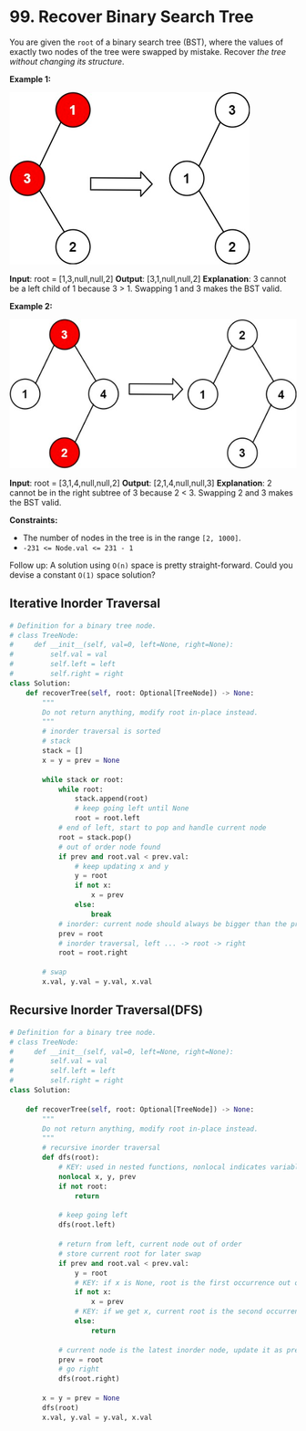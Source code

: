 # 99. Recover Binary Search Tree

You are given the `root` of a binary search tree (BST), where the values of exactly two nodes of the tree were swapped by mistake. Recover *the tree without changing its structure*.

**Example 1:**

![img.png](99-1.png)

**Input**: root = [1,3,null,null,2]
**Output**: [3,1,null,null,2]
**Explanation**: 3 cannot be a left child of 1 because 3 > 1. Swapping 1 and 3 makes the BST valid.


**Example 2:**

![img_1.png](99-2.png)


**Input**: root = [3,1,4,null,null,2]
**Output**: [2,1,4,null,null,3]
**Explanation**: 2 cannot be in the right subtree of 3 because 2 < 3. Swapping 2 and 3 makes the BST valid.
 

**Constraints:**

* The number of nodes in the tree is in the range `[2, 1000]`.
* `-231 <= Node.val <= 231 - 1`
 

Follow up: A solution using `O(n)` space is pretty straight-forward. Could you devise a constant `O(1)` space solution?


## Iterative Inorder Traversal

```python
# Definition for a binary tree node.
# class TreeNode:
#     def __init__(self, val=0, left=None, right=None):
#         self.val = val
#         self.left = left
#         self.right = right
class Solution:
    def recoverTree(self, root: Optional[TreeNode]) -> None:
        """
        Do not return anything, modify root in-place instead.
        """
        # inorder traversal is sorted
        # stack
        stack = []
        x = y = prev = None

        while stack or root:
            while root:
                stack.append(root)
                # keep going left until None
                root = root.left
            # end of left, start to pop and handle current node
            root = stack.pop()
            # out of order node found
            if prev and root.val < prev.val:
                # keep updating x and y
                y = root
                if not x:
                    x = prev
                else:
                    break
            # inorder: current node should always be bigger than the previous node 
            prev = root
            # inorder traversal, left ... -> root -> right
            root = root.right
        
        # swap
        x.val, y.val = y.val, x.val
```


## Recursive Inorder Traversal(DFS)

```python
# Definition for a binary tree node.
# class TreeNode:
#     def __init__(self, val=0, left=None, right=None):
#         self.val = val
#         self.left = left
#         self.right = right
class Solution:

    def recoverTree(self, root: Optional[TreeNode]) -> None:
        """
        Do not return anything, modify root in-place instead.
        """
        # recursive inorder traversal
        def dfs(root):
            # KEY: used in nested functions, nonlocal indicates variable in closest(nearest one) outer scope
            nonlocal x, y, prev
            if not root:
                return
            
            # keep going left
            dfs(root.left)

            # return from left, current node out of order
            # store current root for later swap
            if prev and root.val < prev.val:
                y = root
                # KEY: if x is None, root is the first occurrence out of order
                if not x:
                    x = prev
                # KEY: if we get x, current root is the second occurrence out of order, we get both nodes, return and swap
                else:
                    return 

            # current node is the latest inorder node, update it as prev
            prev = root
            # go right
            dfs(root.right)
        
        x = y = prev = None
        dfs(root)
        x.val, y.val = y.val, x.val
```
